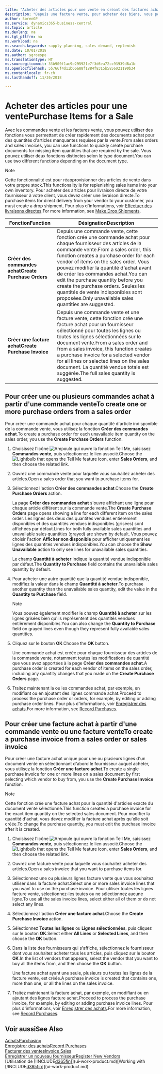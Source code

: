 ```yaml
---
title: "Acheter des articles pour une vente en créant des factures achat | Microsoft Docs"
description: "Depuis une facture vente, pour acheter des biens, vous pouvez créer une facture achat pour un fournisseur."
author: SorenGP
ms.service: dynamics365-business-central
ms.topic: article
ms.devlang: na
ms.tgt_pltfrm: na
ms.workload: na
ms.search.keywords: supply planning, sales demand, replenish
ms.date: 10/01/2018
ms.author: sgroespe
ms.translationtype: HT
ms.sourcegitcommit: 33b900f1ac9e295921e7f3d6ea72cc93939d8a1b
ms.openlocfilehash: 5b766f4d11b66a88f1884f8315b5856021190b34
ms.contentlocale: fr-ch
ms.lasthandoff: 11/26/2018

---
```

# <a name="purchase-items-for-a-sale"></a><span data-ttu-id="7af43-103">Acheter des articles pour une vente</span><span class="sxs-lookup"><span data-stu-id="7af43-103">Purchase Items for a Sale</span></span>
<span data-ttu-id="7af43-104">Avec les commandes vente et les factures vente, vous pouvez utiliser des fonctions vous permettant de créer rapidement des documents achat pour des quantités d'articles manquantes requises par la vente.</span><span class="sxs-lookup"><span data-stu-id="7af43-104">From sales orders and sales invoices, you can use functions to quickly create purchase documents for missing item quantities that are required by the sale.</span></span> <span data-ttu-id="7af43-105">Vous pouvez utiliser deux fonctions distinctes selon le type document.</span><span class="sxs-lookup"><span data-stu-id="7af43-105">You can use two different functions depending on the document type.</span></span>

> [!Note]
> <span data-ttu-id="7af43-106">Cette fonctionnalité est pour réapprovisionner des articles de vente dans votre propre stock.</span><span class="sxs-lookup"><span data-stu-id="7af43-106">This functionality is for replenishing sales items into your own inventory.</span></span> <span data-ttu-id="7af43-107">Pour acheter des articles pour livraison directe de votre fournisseur à votre client, vous devez créer une livraison directe.</span><span class="sxs-lookup"><span data-stu-id="7af43-107">To purchase items for direct delivery from your vendor to your customer, you must create a drop shipment.</span></span> <span data-ttu-id="7af43-108">Pour plus d'informations, voir [Effectuer des livraisons directes](sales-how-drop-shipment.md).</span><span class="sxs-lookup"><span data-stu-id="7af43-108">For more information, see [Make Drop Shipments](sales-how-drop-shipment.md).</span></span>   

|<span data-ttu-id="7af43-109">Fonction</span><span class="sxs-lookup"><span data-stu-id="7af43-109">Function</span></span>|<span data-ttu-id="7af43-110">Désignation</span><span class="sxs-lookup"><span data-stu-id="7af43-110">Description</span></span>|
|--------|-----------|
|<span data-ttu-id="7af43-111">**Créer des commandes achat**</span><span class="sxs-lookup"><span data-stu-id="7af43-111">**Create Purchase Orders**</span></span>|<span data-ttu-id="7af43-112">Depuis une commande vente, cette fonction crée une commande achat pour chaque fournisseur des articles de la commande vente.</span><span class="sxs-lookup"><span data-stu-id="7af43-112">From a sales order, this function creates a purchase order for each vendor of items on the sales order.</span></span> <span data-ttu-id="7af43-113">Vous pouvez modifier la quantité d'achat avant de créer les commandes achat.</span><span class="sxs-lookup"><span data-stu-id="7af43-113">You can edit the purchase quantity before you create the purchase orders.</span></span> <span data-ttu-id="7af43-114">Seules les quantités de vente indisponibles sont proposées.</span><span class="sxs-lookup"><span data-stu-id="7af43-114">Only unavailable sales quantities are suggested.</span></span>
|<span data-ttu-id="7af43-115">**Créer une facture achat**</span><span class="sxs-lookup"><span data-stu-id="7af43-115">**Create Purchase Invoice**</span></span>|<span data-ttu-id="7af43-116">Depuis une commande vente et une facture vente, cette fonction crée une facture achat pour un fournisseur sélectionné pour toutes les lignes ou toutes les lignes sélectionnées sur le document vente.</span><span class="sxs-lookup"><span data-stu-id="7af43-116">From a sales order and from a sales invoice, this function creates a purchase invoice for a selected vendor for all lines or selected lines on the sales document.</span></span> <span data-ttu-id="7af43-117">La quantité vendue totale est suggérée.</span><span class="sxs-lookup"><span data-stu-id="7af43-117">The full sales quantity is suggested.</span></span>|

## <a name="to-create-one-or-more-purchase-orders-from-a-sales-order"></a><span data-ttu-id="7af43-118">Pour créer une ou plusieurs commandes achat à partir d'une commande vente</span><span class="sxs-lookup"><span data-stu-id="7af43-118">To create one or more purchase orders from a sales order</span></span>
<span data-ttu-id="7af43-119">Pour créer une commande achat pour chaque quantité d'article indisponible de la commande vente, vous utilisez la fonction **Créer des commandes achat**.</span><span class="sxs-lookup"><span data-stu-id="7af43-119">To create a purchase order for each unavailable item quantity on the sales order, you use the **Create Purchase Orders** function.</span></span>

1. <span data-ttu-id="7af43-120">Choisissez l'icône ![Ampoule qui ouvre la fonction Tell Me](media/ui-search/search_small.png "Dites-moi ce que vous voulez faire"), saisissez **Commandes vente**, puis sélectionnez le lien associé.</span><span class="sxs-lookup"><span data-stu-id="7af43-120">Choose the ![Lightbulb that opens the Tell Me feature](media/ui-search/search_small.png "Tell me what you want to do") icon, enter **Sales Orders**, and then choose the related link.</span></span>
2. <span data-ttu-id="7af43-121">Ouvrez une commande vente pour laquelle vous souhaitez acheter des articles.</span><span class="sxs-lookup"><span data-stu-id="7af43-121">Open a sales order that you want to purchase items for.</span></span>
3. <span data-ttu-id="7af43-122">Sélectionnez l'action **Créer des commandes achat**.</span><span class="sxs-lookup"><span data-stu-id="7af43-122">Choose the **Create Purchase Orders** action.</span></span>

    <span data-ttu-id="7af43-123">La page **Créer des commandes achat** s'ouvre affichant une ligne pour chaque article différent sur la commande vente.</span><span class="sxs-lookup"><span data-stu-id="7af43-123">The **Create Purchase Orders** page opens showing a line for each different item on the sales order.</span></span> <span data-ttu-id="7af43-124">Les lignes des deux des quantités vendues entièrement disponibles et des quantités vendues indisponibles (grisées) sont affichées par défaut.</span><span class="sxs-lookup"><span data-stu-id="7af43-124">Lines for both fully available sales quantities and unavailable sales quantities (grayed) are shown by default.</span></span> <span data-ttu-id="7af43-125">Vous pouvez choisir l'action **Afficher non disponible** pour afficher uniquement les lignes des quantités vendues indisponibles.</span><span class="sxs-lookup"><span data-stu-id="7af43-125">You can choose the **Show Unavailable** action to only see lines for unavailable sales quantities.</span></span>

    <span data-ttu-id="7af43-126">Le champ **Quantité à acheter** indique la quantité vendue indisponible par défaut.</span><span class="sxs-lookup"><span data-stu-id="7af43-126">The **Quantity to Purchase** field contains the unavailable sales quantity by default.</span></span>
4. <span data-ttu-id="7af43-127">Pour acheter une autre quantité que la quantité vendue indisponible, modifiez la valeur dans le champ **Quantité à acheter**.</span><span class="sxs-lookup"><span data-stu-id="7af43-127">To purchase another quantity than the unavailable sales quantity, edit the value in the **Quantity to Purchase** field.</span></span>

    > [!NOTE]  
    >   <span data-ttu-id="7af43-128">Vous pouvez également modifier le champ **Quantité à acheter** sur les lignes grisées bien qu'ils représentent des quantités vendues entièrement disponibles.</span><span class="sxs-lookup"><span data-stu-id="7af43-128">You can also change the **Quantity to Purchase** field on grayed lines even though they represent fully available sales quantities.</span></span>
5. <span data-ttu-id="7af43-129">Cliquez sur le bouton **OK**.</span><span class="sxs-lookup"><span data-stu-id="7af43-129">Choose the **OK** button.</span></span>

    <span data-ttu-id="7af43-130">Une commande achat est créée pour chaque fournisseur des articles de la commande vente, notamment toutes les modifications de quantité que vous avez apportées à la page **Créer des commandes achat**.</span><span class="sxs-lookup"><span data-stu-id="7af43-130">A purchase order is created for each vendor of items on the sales order, including any quantity changes that you made on the **Create Purchase Orders** page.</span></span>
7. <span data-ttu-id="7af43-131">Traitez maintenant la ou les commandes achat, par exemple, en modifiant ou en ajoutant des lignes commande achat.</span><span class="sxs-lookup"><span data-stu-id="7af43-131">Proceed to process the purchase order or orders, for example, by editing or adding purchase order lines.</span></span> <span data-ttu-id="7af43-132">Pour plus d'informations, voir [Enregistrer des achats](purchasing-how-record-purchases.md).</span><span class="sxs-lookup"><span data-stu-id="7af43-132">For more information, see [Record Purchases](purchasing-how-record-purchases.md).</span></span>


## <a name="to-create-a-purchase-invoice-from-a-sales-order-or-sales-invoice"></a><span data-ttu-id="7af43-133">Pour créer une facture achat à partir d'une commande vente ou une facture vente</span><span class="sxs-lookup"><span data-stu-id="7af43-133">To create a purchase invoice from a sales order or sales invoice</span></span>
<span data-ttu-id="7af43-134">Pour créer une facture achat unique pour une ou plusieurs lignes d'un document vente en sélectionnant d'abord le fournisseur auquel acheter, vous utilisez la fonction **Créer une facture achat**.</span><span class="sxs-lookup"><span data-stu-id="7af43-134">To create a single purchase invoice for one or more lines on a sales document by first selecting which vendor to buy from, you use the **Create Purchase Invoice** function.</span></span>

> [!NOTE]  
>   <span data-ttu-id="7af43-135">Cette fonction crée une facture achat pour la quantité d'articles exacte du document vente sélectionné.</span><span class="sxs-lookup"><span data-stu-id="7af43-135">This function creates a purchase invoice for the exact item quantity on the selected sales document.</span></span> <span data-ttu-id="7af43-136">Pour modifier la quantité d'achat, vous devez modifier la facture achat après qu'elle soit créée.</span><span class="sxs-lookup"><span data-stu-id="7af43-136">To change the purchase quantity, you must edit the purchase invoice after it is created.</span></span>  

1. <span data-ttu-id="7af43-137">Choisissez l'icône ![Ampoule qui ouvre la fonction Tell Me](media/ui-search/search_small.png "Dites-moi ce que vous voulez faire"), saisissez **Commandes vente**, puis sélectionnez le lien associé.</span><span class="sxs-lookup"><span data-stu-id="7af43-137">Choose the ![Lightbulb that opens the Tell Me feature](media/ui-search/search_small.png "Tell me what you want to do") icon, enter **Sales Orders**, and then choose the related link.</span></span>
2. <span data-ttu-id="7af43-138">Ouvrez une facture vente pour laquelle vous souhaitez acheter des articles.</span><span class="sxs-lookup"><span data-stu-id="7af43-138">Open a sales invoice that you want to purchase items for.</span></span>
3. <span data-ttu-id="7af43-139">Sélectionnez une ou plusieurs lignes facture vente que vous souhaitez utiliser dans la facture achat.</span><span class="sxs-lookup"><span data-stu-id="7af43-139">Select one or more sales invoice lines that you want to use on the purchase invoice.</span></span> <span data-ttu-id="7af43-140">Pour utiliser toutes les lignes facture vente, sélectionnez-les toutes ou ne sélectionnez aucune ligne.</span><span class="sxs-lookup"><span data-stu-id="7af43-140">To use all the sales invoice lines, select either all of them or do not select any lines.</span></span>
4. <span data-ttu-id="7af43-141">Sélectionnez l'action **Créer une facture achat**.</span><span class="sxs-lookup"><span data-stu-id="7af43-141">Choose the **Create Purchase Invoice** action.</span></span>
5. <span data-ttu-id="7af43-142">Sélectionnez **Toutes les lignes** ou **Lignes sélectionnées**, puis cliquez sur le bouton **OK**.</span><span class="sxs-lookup"><span data-stu-id="7af43-142">Select either **All Lines** or **Selected Lines**, and then choose the **OK** button.</span></span>  
6. <span data-ttu-id="7af43-143">Dans la liste des fournisseurs qui s'affiche, sélectionnez le fournisseur dont vous souhaitez acheter tous les articles, puis cliquez sur le bouton **OK**.</span><span class="sxs-lookup"><span data-stu-id="7af43-143">In the list of vendors that appears, select the vendor that you want to buy all the items from, and then choose the **OK** button.</span></span>

    <span data-ttu-id="7af43-144">Une facture achat ayant une seule, plusieurs ou toutes les lignes de la facture vente, est créée.</span><span class="sxs-lookup"><span data-stu-id="7af43-144">A purchase invoice is created that contains one, more than one, or all the lines on the sales invoice.</span></span>
7. <span data-ttu-id="7af43-145">Traitez maintenant la facture achat, par exemple, en modifiant ou en ajoutant des lignes facture achat.</span><span class="sxs-lookup"><span data-stu-id="7af43-145">Proceed to process the purchase invoice, for example, by editing or adding purchase invoice lines.</span></span> <span data-ttu-id="7af43-146">Pour plus d'informations, voir [Enregistrer des achats](purchasing-how-record-purchases.md).</span><span class="sxs-lookup"><span data-stu-id="7af43-146">For more information, see [Record Purchases](purchasing-how-record-purchases.md).</span></span>

## <a name="see-also"></a><span data-ttu-id="7af43-147">Voir aussi</span><span class="sxs-lookup"><span data-stu-id="7af43-147">See Also</span></span>
[<span data-ttu-id="7af43-148">Achats</span><span class="sxs-lookup"><span data-stu-id="7af43-148">Purchasing</span></span>](purchasing-manage-purchasing.md)  
[<span data-ttu-id="7af43-149">Enregistrer des achats</span><span class="sxs-lookup"><span data-stu-id="7af43-149">Record Purchases</span></span>](purchasing-how-record-purchases.md)  
[<span data-ttu-id="7af43-150">Facturer des ventes</span><span class="sxs-lookup"><span data-stu-id="7af43-150">Invoice Sales</span></span>](sales-how-invoice-sales.md)  
[<span data-ttu-id="7af43-151">Enregistrer un nouveau fournisseur</span><span class="sxs-lookup"><span data-stu-id="7af43-151">Register New Vendors</span></span>](purchasing-how-register-new-vendors.md)  
<span data-ttu-id="7af43-152">[Utilisation de [!INCLUDE[d365fin](includes/d365fin_md.md)]](ui-work-product.md)</span><span class="sxs-lookup"><span data-stu-id="7af43-152">[Working with [!INCLUDE[d365fin](includes/d365fin_md.md)]](ui-work-product.md)</span></span>


